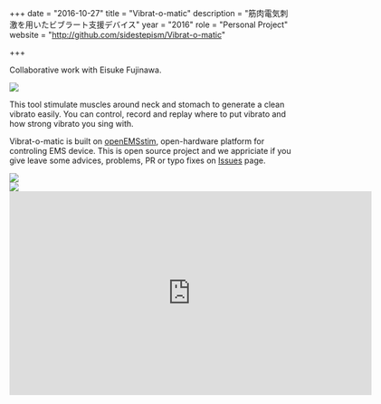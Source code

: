 +++
date = "2016-10-27"
title = "Vibrat-o-matic"
description = "筋肉電気刺激を用いたビブラート支援デバイス"
year = "2016"
role = "Personal Project"
website = "http://github.com/sidestepism/Vibrat-o-matic"

+++

Collaborative work with Eisuke Fujinawa.

<div class="works-img-container">
<img src="/images/vibratomatic/vibratomatic.png" class="works-img full">
</div>

This tool stimulate muscles around neck and stomach to generate a clean vibrato easily. You can control, record and replay where to put vibrato and how strong vibrato you sing with.

Vibrat-o-matic is built on [openEMSstim](https://github.com/PedroLopes/openEMSstim), open-hardware platform for controling EMS device. This is open source project and we appriciate if you give leave some advices, problems, PR or typo fixes on [Issues](https://github.com/sidestepism/Vibrat-o-matic/issues) page.

<div class="works-img-container">
<img src="/images/vibratomatic/vibrato.png" class="works-img full">
</div>
<div class="works-img-container">
<img src="/images/vibratomatic/architecture.png" class="works-img full">
</div>

<div class="works-img-container">
<iframe width="640" height="360" src="https://www.youtube.com/embed/WiTxrEXpH-c" frameborder="0" allowfullscreen></iframe>
</div>
